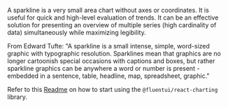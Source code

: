 A sparkline is a very small area chart without axes or coordinates. It is useful for quick and high-level evaluation of trends. It can be an effective solution for presenting an overview of multiple series (high cardinality of data) simultaneously while maximizing legibility.

From Edward Tufte: "A sparkline is a small intense, simple, word-sized graphic with typographic resolution. Sparklines mean that graphics are no longer cartoonish special occasions with captions and boxes, but rather sparkline graphics can be anywhere a word or number is present - embedded in a sentence, table, headline, map, spreadsheet, graphic."

Refer to this [Readme](https://github.com/microsoft/fluentui/blob/master/packages/react-charting/README.md) on how to start using the `@fluentui/react-charting` library.
